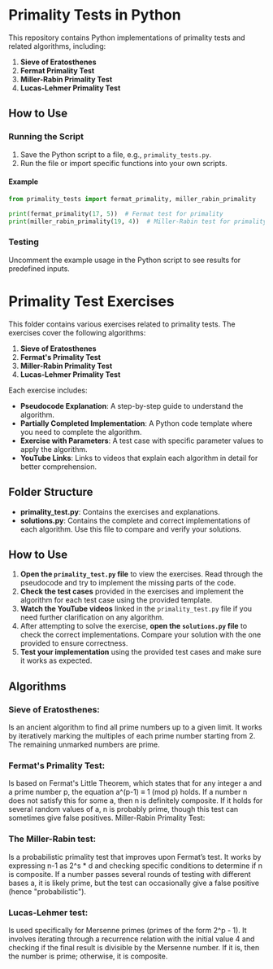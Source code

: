 
# Primality Tests in Python

This repository contains Python implementations of primality tests and related algorithms, including:

1. **Sieve of Eratosthenes**
2. **Fermat Primality Test**
3. **Miller-Rabin Primality Test**
4. **Lucas-Lehmer Primality Test**


## How to Use

### Running the Script
1. Save the Python script to a file, e.g., `primality_tests.py`.
2. Run the file or import specific functions into your own scripts.

#### Example
```python
from primality_tests import fermat_primality, miller_rabin_primality

print(fermat_primality(17, 5))  # Fermat test for primality
print(miller_rabin_primality(19, 4))  # Miller-Rabin test for primality
```

### Testing
Uncomment the example usage in the Python script to see results for predefined inputs.


# Primality Test Exercises

This folder contains various exercises related to primality tests. The exercises cover the following algorithms:

1. **Sieve of Eratosthenes**
2. **Fermat's Primality Test**
3. **Miller-Rabin Primality Test**
4. **Lucas-Lehmer Primality Test**

Each exercise includes:

- **Pseudocode Explanation**: A step-by-step guide to understand the algorithm.
- **Partially Completed Implementation**: A Python code template where you need to complete the algorithm.
- **Exercise with Parameters**: A test case with specific parameter values to apply the algorithm.
- **YouTube Links**: Links to videos that explain each algorithm in detail for better comprehension.

## Folder Structure

- **primality_test.py**: Contains the exercises and explanations.
- **solutions.py**: Contains the complete and correct implementations of each algorithm. Use this file to compare and verify your solutions.

## How to Use

1. **Open the `primality_test.py` file** to view the exercises. Read through the pseudocode and try to implement the missing parts of the code.
2. **Check the test cases** provided in the exercises and implement the algorithm for each test case using the provided template.
3. **Watch the YouTube videos** linked in the `primality_test.py` file if you need further clarification on any algorithm.
4. After attempting to solve the exercise, **open the `solutions.py` file** to check the correct implementations. Compare your solution with the one provided to ensure correctness.
5. **Test your implementation** using the provided test cases and make sure it works as expected.

## Algorithms

### Sieve of Eratosthenes:

Is an ancient algorithm to find all prime numbers up to a given limit. It works by iteratively marking the multiples of each prime number starting from 2. The remaining unmarked numbers are prime.

### Fermat's Primality Test:

Is based on Fermat's Little Theorem, which states that for any integer a and a prime number p, the equation a^(p-1) ≡ 1 (mod p) holds. If a number n does not satisfy this for some a, then n is definitely composite. If it holds for several random values of a, n is probably prime, though this test can sometimes give false positives.
Miller-Rabin Primality Test:

### The Miller-Rabin test:

Is a probabilistic primality test that improves upon Fermat’s test. It works by expressing n-1 as 2^s * d and checking specific conditions to determine if n is composite. If a number passes several rounds of testing with different bases a, it is likely prime, but the test can occasionally give a false positive (hence "probabilistic").


### Lucas-Lehmer test:

Is used specifically for Mersenne primes (primes of the form 2^p - 1). It involves iterating through a recurrence relation with the initial value 4 and checking if the final result is divisible by the Mersenne number. If it is, then the number is prime; otherwise, it is composite.
